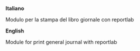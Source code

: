 **Italiano**

Modulo per la stampa del libro giornale con reportlab

**English**

Module for print general journal with reportlab

